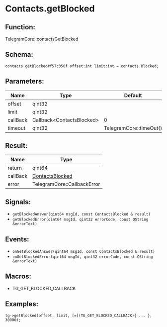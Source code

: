 # Contacts.getBlocked

## Function:

TelegramCore::contactsGetBlocked

## Schema:

`contacts.getBlocked#f57c350f offset:int limit:int = contacts.Blocked;`
## Parameters:

|Name|Type|Default|
|----|----|-------|
|offset|qint32||
|limit|qint32||
|callBack|Callback<ContactsBlocked\>|0|
|timeout|qint32|TelegramCore::timeOut()|

## Result:

|Name|Type|
|----|----|
|return|qint64|
|callBack|[ContactsBlocked](../../types/contactsblocked.md)|
|error|TelegramCore::CallbackError|

## Signals:

* `getBlockedAnswer(qint64 msgId, const ContactsBlocked & result)`
* `getBlockedError(qint64 msgId, qint32 errorCode, const QString &errorText)`

## Events:

* `onGetBlockedAnswer(qint64 msgId, const ContactsBlocked & result)`
* `onGetBlockedError(qint64 msgId, qint32 errorCode, const QString &errorText)`

## Macros:

* TG_GET_BLOCKED_CALLBACK

## Examples:

`tg->getBlocked(offset, limit, [=](TG_GET_BLOCKED_CALLBACK){
    ...
}, 30000);`
